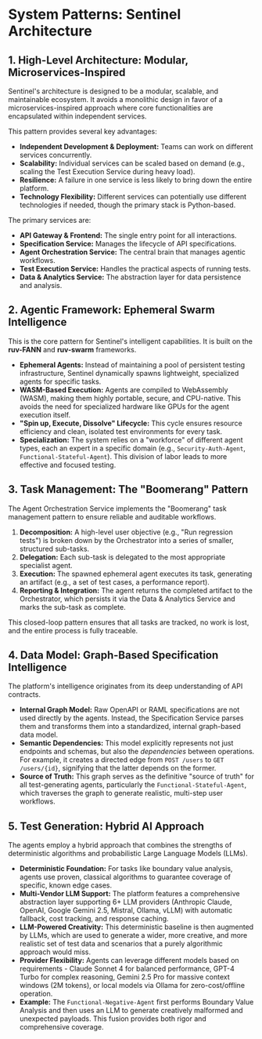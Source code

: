 # System Patterns: Sentinel Architecture

## 1. High-Level Architecture: Modular, Microservices-Inspired

Sentinel's architecture is designed to be a modular, scalable, and maintainable ecosystem. It avoids a monolithic design in favor of a microservices-inspired approach where core functionalities are encapsulated within independent services.

This pattern provides several key advantages:
- **Independent Development & Deployment:** Teams can work on different services concurrently.
- **Scalability:** Individual services can be scaled based on demand (e.g., scaling the Test Execution Service during heavy load).
- **Resilience:** A failure in one service is less likely to bring down the entire platform.
- **Technology Flexibility:** Different services can potentially use different technologies if needed, though the primary stack is Python-based.

The primary services are:
- **API Gateway & Frontend:** The single entry point for all interactions.
- **Specification Service:** Manages the lifecycle of API specifications.
- **Agent Orchestration Service:** The central brain that manages agentic workflows.
- **Test Execution Service:** Handles the practical aspects of running tests.
- **Data & Analytics Service:** The abstraction layer for data persistence and analysis.

## 2. Agentic Framework: Ephemeral Swarm Intelligence

This is the core pattern for Sentinel's intelligent capabilities. It is built on the **ruv-FANN** and **ruv-swarm** frameworks.

- **Ephemeral Agents:** Instead of maintaining a pool of persistent testing infrastructure, Sentinel dynamically spawns lightweight, specialized agents for specific tasks.
- **WASM-Based Execution:** Agents are compiled to WebAssembly (WASM), making them highly portable, secure, and CPU-native. This avoids the need for specialized hardware like GPUs for the agent execution itself.
- **"Spin up, Execute, Dissolve" Lifecycle:** This cycle ensures resource efficiency and clean, isolated test environments for every task.
- **Specialization:** The system relies on a "workforce" of different agent types, each an expert in a specific domain (e.g., `Security-Auth-Agent`, `Functional-Stateful-Agent`). This division of labor leads to more effective and focused testing.

## 3. Task Management: The "Boomerang" Pattern

The Agent Orchestration Service implements the "Boomerang" task management pattern to ensure reliable and auditable workflows.

1.  **Decomposition:** A high-level user objective (e.g., "Run regression tests") is broken down by the Orchestrator into a series of smaller, structured sub-tasks.
2.  **Delegation:** Each sub-task is delegated to the most appropriate specialist agent.
3.  **Execution:** The spawned ephemeral agent executes its task, generating an artifact (e.g., a set of test cases, a performance report).
4.  **Reporting & Integration:** The agent returns the completed artifact to the Orchestrator, which persists it via the Data & Analytics Service and marks the sub-task as complete.

This closed-loop pattern ensures that all tasks are tracked, no work is lost, and the entire process is fully traceable.

## 4. Data Model: Graph-Based Specification Intelligence

The platform's intelligence originates from its deep understanding of API contracts.

- **Internal Graph Model:** Raw OpenAPI or RAML specifications are not used directly by the agents. Instead, the Specification Service parses them and transforms them into a standardized, internal graph-based data model.
- **Semantic Dependencies:** This model explicitly represents not just endpoints and schemas, but also the *dependencies* between operations. For example, it creates a directed edge from `POST /users` to `GET /users/{id}`, signifying that the latter depends on the former.
- **Source of Truth:** This graph serves as the definitive "source of truth" for all test-generating agents, particularly the `Functional-Stateful-Agent`, which traverses the graph to generate realistic, multi-step user workflows.

## 5. Test Generation: Hybrid AI Approach

The agents employ a hybrid approach that combines the strengths of deterministic algorithms and probabilistic Large Language Models (LLMs).

- **Deterministic Foundation:** For tasks like boundary value analysis, agents use proven, classical algorithms to guarantee coverage of specific, known edge cases.
- **Multi-Vendor LLM Support:** The platform features a comprehensive abstraction layer supporting 6+ LLM providers (Anthropic Claude, OpenAI, Google Gemini 2.5, Mistral, Ollama, vLLM) with automatic fallback, cost tracking, and response caching.
- **LLM-Powered Creativity:** This deterministic baseline is then augmented by LLMs, which are used to generate a wider, more creative, and more realistic set of test data and scenarios that a purely algorithmic approach would miss.
- **Provider Flexibility:** Agents can leverage different models based on requirements - Claude Sonnet 4 for balanced performance, GPT-4 Turbo for complex reasoning, Gemini 2.5 Pro for massive context windows (2M tokens), or local models via Ollama for zero-cost/offline operation.
- **Example:** The `Functional-Negative-Agent` first performs Boundary Value Analysis and then uses an LLM to generate creatively malformed and unexpected payloads. This fusion provides both rigor and comprehensive coverage.
